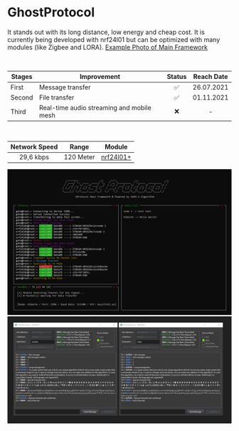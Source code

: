 # GhostProtocol

It stands out with its long distance, low energy and cheap cost. It is currently being developed with nrf24l01 but can be optimized with many modules (like Zigbee and LORA). [Example Photo of Main Framework](https://raw.githubusercontent.com/x3beche/GhostProtocol/main/Documents/gp.png)

<p>&nbsp;</p>

<div align="center">  

| Stages      | Improvement                               | Status | Reach Date |
| ----------- | ----------------------------------------- | :----: | :--------: | 
| First       | Message transfer                          |✅      | 26.07.2021 |
| Second      | File transfer                             |✅      | 01.11.2021 |
| Third       | Real-time audio streaming and mobile mesh |❌      |      -     |

<br>
  
| Network Speed | Range       | Module    |
| :-----------: | ----------- | --------- |
| 29,6 kbps     | 120 Meter   | [nrf24l01+](https://www.nordicsemi.com/Products/nRF24-series) |

  
  <img src="https://github.com/x3beche/GhostProtocol/blob/main/pdfDocuments/gui-version-1.png" width="600" title="GUI Version I">
  <img src="https://github.com/x3beche/GhostProtocol/blob/main/pdfDocuments/gui-version-2.png" width="600" title="GUI Version II">
  
</div>
